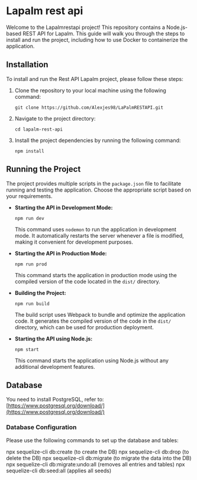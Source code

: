 # Lapalm rest api

Welcome to the Lapalmrestapi project! This repository contains a Node.js-based REST API for Lapalm. This guide will walk you through the steps to install and run the project, including how to use Docker to containerize the application.

## Installation

To install and run the Rest API Lapalm project, please follow these steps:

1. Clone the repository to your local machine using the following command:

    ```
    git clone https://github.com/Alexjes98/LaPalmRESTAPI.git
    ```

2. Navigate to the project directory:

    ```
    cd lapalm-rest-api
    ```

3. Install the project dependencies by running the following command:
    ```
    npm install
    ```

## Running the Project

The project provides multiple scripts in the `package.json` file to facilitate running and testing the application. Choose the appropriate script based on your requirements.

-   **Starting the API in Development Mode:**

    ```
    npm run dev
    ```

    This command uses `nodemon` to run the application in development mode. It automatically restarts the server whenever a file is modified, making it convenient for development purposes.

-   **Starting the API in Production Mode:**

    ```
    npm run prod
    ```

    This command starts the application in production mode using the compiled version of the code located in the `dist/` directory.

-   **Building the Project:**

    ```
    npm run build
    ```

    The build script uses Webpack to bundle and optimize the application code. It generates the compiled version of the code in the `dist/` directory, which can be used for production deployment.

-   **Starting the API using Node.js:**

    ```
    npm start
    ```

    This command starts the application using Node.js without any additional development features.
## Database

You need to install PostgreSQL, refer to: [https://www.postgresql.org/download/](https://www.postgresql.org/download/)

### Database Configuration

Please use the following commands to set up the database and tables:

npx sequelize-cli db:create (to create the DB)
npx sequelize-cli db:drop (to delete the DB)
npx sequelize-cli db:migrate (to migrate the data into the DB)
npx sequelize-cli db:migrate:undo:all (removes all entries and tables)
npx sequelize-cli db:seed:all (applies all seeds)